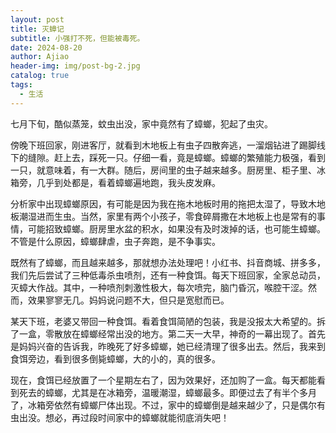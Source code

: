 ```yaml
---
layout: post
title: 灭蟑记
subtitle: 小强打不死，但能被毒死。
date: 2024-08-20
author: Ajiao
header-img: img/post-bg-2.jpg
catalog: true
tags:
  - 生活
---
```

七月下旬，酷似蒸笼，蚊虫出没，家中竟然有了蟑螂，犯起了虫灾。

傍晚下班回家，刚进客厅，就看到木地板上有虫子四散奔逃，一溜烟钻进了踢脚线下的缝隙。赶上去，踩死一只。仔细一看，竟是蟑螂。蟑螂的繁殖能力极强，看到一只，就意味着，有一大群。随后，房间里的虫子越来越多。厨房里、柜子里、冰箱旁，几乎到处都是，看着蟑螂遍地跑，我头皮发麻。

分析家中出现蟑螂原因，有可能是因为我在拖木地板时用的拖把太湿了，导致木地板潮湿进而生虫。当然，家里有两个小孩子，零食碎屑撒在木地板上也是常有的事情，可能招致蟑螂。厨房里水盆的积水，如果没有及时泼掉的话，也可能生蟑螂。不管是什么原因，蟑螂肆虐，虫子奔跑，是不争事实。

既然有了蟑螂，而且越来越多，那就想办法处理吧！小红书、抖音商城、拼多多，我们先后尝试了三种低毒杀虫喷剂，还有一种食饵。每天下班回家，全家总动员，灭蟑大作战。其中，一种喷剂刺激性极大，每次喷完，脑门昏沉，喉腔干涩。然而，效果寥寥无几。妈妈说问题不大，但只是宽慰而已。

某天下班，老婆又带回一种食饵。看着食饵简陋的包装，我是没报太大希望的。拆了一盒，零散放在蟑螂经常出没的地方。第二天一大早，神奇的一幕出现了。首先是妈妈兴奋的告诉我，昨晚死了好多蟑螂，她已经清理了很多出去。然后，我来到食饵旁边，看到很多倒毙蟑螂，大的小的，真的很多。

现在，食饵已经放置了一个星期左右了，因为效果好，还加购了一盒。每天都能看到死去的蟑螂，尤其是在冰箱旁，温暖潮湿，蟑螂最多。即便过去了有半个多月了，冰箱旁依然有蟑螂尸体出现。不过，家中的蟑螂倒是越来越少了，只是偶尔有虫出没。想必，再过段时间家中的蟑螂就能彻底消失吧！